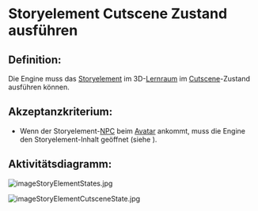 # Storyelement Cutscene Zustand ausführen


## Definition:

Die Engine muss das [Storyelement](Storyelement-GE.md) im 3D-[Lernraum](Lernraum-GE.md) im [Cutscene](Cutscene-GE.md)-Zustand ausführen können.


## Akzeptanzkriterium:

- Wenn der Storyelement-[NPC](NPC-GE.md) beim [Avatar](Avatar-GE.md) ankommt, muss die Engine den Storyelement-Inhalt geöffnet (siehe [](EWE0040.md)).


## Aktivitätsdiagramm:

![imageStoryElementStates.jpg](imageStoryElementStates.jpg)

![imageStoryElementCutsceneState.jpg](imageStoryElementCutsceneState.jpg)
